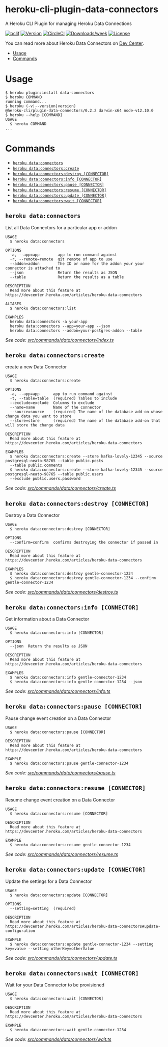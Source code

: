 heroku-cli-plugin-data-connectors
==========================

A Heroku CLI Plugin for managing Heroku Data Connections

[![oclif](https://img.shields.io/badge/cli-oclif-brightgreen.svg)](https://oclif.io)
[![Version](https://img.shields.io/npm/v/@heroku-cli/plugin-data-connectors.svg)](https://npmjs.org/package/@heroku-cli/plugin-data-connectors)
[![CircleCI](https://circleci.com/gh/heroku/heroku-cli-plugin-data-connectors/tree/main.svg?style=shield)](https://circleci.com/gh/heroku/heroku-cli-plugin-data-connectors/tree/main)
[![Downloads/week](https://img.shields.io/npm/dw/@heroku-cli/plugin-data-connectors.svg)](https://npmjs.org/package/@heroku-cli/plugin-data-connectors)
[![License](https://img.shields.io/npm/l/@heroku-cli/plugin-data-connectors.svg)](https://github.com/heroku/heroku-cli-plugin-data-connectors/blob/main/package.json)

You can read more about Heroku Data Connectors on [Dev
Center](https://devcenter.heroku.com/articles/heroku-data-connectors).

<!-- toc -->
* [Usage](#usage)
* [Commands](#commands)
<!-- tocstop -->
# Usage
<!-- usage -->
```sh-session
$ heroku plugin:install data-connectors
$ heroku COMMAND
running command...
$ heroku (-v|--version|version)
@heroku-cli/plugin-data-connectors/0.2.2 darwin-x64 node-v12.10.0
$ heroku --help [COMMAND]
USAGE
  $ heroku COMMAND
...
```
<!-- usagestop -->
# Commands
<!-- commands -->
* [`heroku data:connectors`](#heroku-dataconnectors)
* [`heroku data:connectors:create`](#heroku-dataconnectorscreate)
* [`heroku data:connectors:destroy [CONNECTOR]`](#heroku-dataconnectorsdestroy-connector)
* [`heroku data:connectors:info [CONNECTOR]`](#heroku-dataconnectorsinfo-connector)
* [`heroku data:connectors:pause [CONNECTOR]`](#heroku-dataconnectorspause-connector)
* [`heroku data:connectors:resume [CONNECTOR]`](#heroku-dataconnectorsresume-connector)
* [`heroku data:connectors:update [CONNECTOR]`](#heroku-dataconnectorsupdate-connector)
* [`heroku data:connectors:wait [CONNECTOR]`](#heroku-dataconnectorswait-connector)

## `heroku data:connectors`

List all Data Connectors for a particular app or addon

```
USAGE
  $ heroku data:connectors

OPTIONS
  -a, --app=app        app to run command against
  -r, --remote=remote  git remote of app to use
  --addon=addon        The ID or name for the addon your your connector is attached to
  --json               Return the results as JSON
  --table              Return the results as a table

DESCRIPTION
  Read more about this feature at https://devcenter.heroku.com/articles/heroku-data-connectors

ALIASES
  $ heroku data:connectors:list

EXAMPLES
  heroku data:connectors -a your-app
  heroku data:connectors --app=your-app --json
  heroku data:connectors --addon=your-postgres-addon --table
```

_See code: [src/commands/data/connectors/index.ts](https://github.com/heroku/heroku-cli-plugin-data-connectors/blob/v0.2.2/src/commands/data/connectors/index.ts)_

## `heroku data:connectors:create`

create a new Data Connector

```
USAGE
  $ heroku data:connectors:create

OPTIONS
  -a, --app=app      app to run command against
  -t, --table=table  (required) Tables to include
  --exclude=exclude  Columns to exclude
  --name=name        Name of the connector
  --source=source    (required) The name of the database add-on whose change data you want to store
  --store=store      (required) The name of the database add-on that will store the change data

DESCRIPTION
  Read more about this feature at https://devcenter.heroku.com/articles/heroku-data-connectors

EXAMPLES
  $ heroku data:connectors:create --store kafka-lovely-12345 --source postgresql-neato-98765 --table public.posts 
  --table public.comments
  $ heroku data:connectors:create --store kafka-lovely-12345 --source postgresql-neato-98765 --table public.users 
  --exclude public.users.password
```

_See code: [src/commands/data/connectors/create.ts](https://github.com/heroku/heroku-cli-plugin-data-connectors/blob/v0.2.2/src/commands/data/connectors/create.ts)_

## `heroku data:connectors:destroy [CONNECTOR]`

Destroy a Data Connector

```
USAGE
  $ heroku data:connectors:destroy [CONNECTOR]

OPTIONS
  --confirm=confirm  confirms destroying the connector if passed in

DESCRIPTION
  Read more about this feature at https://devcenter.heroku.com/articles/heroku-data-connectors

EXAMPLES
  $ heroku data:connectors:destroy gentle-connector-1234
  $ heroku data:connectors:destroy gentle-connector-1234 --confirm gentle-connector-1234
```

_See code: [src/commands/data/connectors/destroy.ts](https://github.com/heroku/heroku-cli-plugin-data-connectors/blob/v0.2.2/src/commands/data/connectors/destroy.ts)_

## `heroku data:connectors:info [CONNECTOR]`

Get information about a Data Connector

```
USAGE
  $ heroku data:connectors:info [CONNECTOR]

OPTIONS
  --json  Return the results as JSON

DESCRIPTION
  Read more about this feature at https://devcenter.heroku.com/articles/heroku-data-connectors

EXAMPLES
  $ heroku data:connectors:info gentle-connector-1234
  $ heroku data:connectors:info gentle-connector-1234 --json
```

_See code: [src/commands/data/connectors/info.ts](https://github.com/heroku/heroku-cli-plugin-data-connectors/blob/v0.2.2/src/commands/data/connectors/info.ts)_

## `heroku data:connectors:pause [CONNECTOR]`

Pause change event creation on a Data Connector

```
USAGE
  $ heroku data:connectors:pause [CONNECTOR]

DESCRIPTION
  Read more about this feature at https://devcenter.heroku.com/articles/heroku-data-connectors

EXAMPLE
  $ heroku data:connectors:pause gentle-connector-1234
```

_See code: [src/commands/data/connectors/pause.ts](https://github.com/heroku/heroku-cli-plugin-data-connectors/blob/v0.2.2/src/commands/data/connectors/pause.ts)_

## `heroku data:connectors:resume [CONNECTOR]`

Resume change event creation on a Data Connector

```
USAGE
  $ heroku data:connectors:resume [CONNECTOR]

DESCRIPTION
  Read more about this feature at https://devcenter.heroku.com/articles/heroku-data-connectors

EXAMPLE
  $ heroku data:connectors:resume gentle-connector-1234
```

_See code: [src/commands/data/connectors/resume.ts](https://github.com/heroku/heroku-cli-plugin-data-connectors/blob/v0.2.2/src/commands/data/connectors/resume.ts)_

## `heroku data:connectors:update [CONNECTOR]`

Update the settings for a Data Connector

```
USAGE
  $ heroku data:connectors:update [CONNECTOR]

OPTIONS
  --setting=setting  (required)

DESCRIPTION
  Read more about this feature at https://devcenter.heroku.com/articles/heroku-data-connectors#update-configuration

EXAMPLE
  $ heroku data:connectors:update gentle-connector-1234 --setting key=value --setting otherKey=otherValue
```

_See code: [src/commands/data/connectors/update.ts](https://github.com/heroku/heroku-cli-plugin-data-connectors/blob/v0.2.2/src/commands/data/connectors/update.ts)_

## `heroku data:connectors:wait [CONNECTOR]`

Wait for your Data Connector to be provisioned

```
USAGE
  $ heroku data:connectors:wait [CONNECTOR]

DESCRIPTION
  Read more about this feature at https://devcenter.heroku.com/articles/heroku-data-connectors

EXAMPLE
  $ heroku data:connectors:wait gentle-connector-1234
```

_See code: [src/commands/data/connectors/wait.ts](https://github.com/heroku/heroku-cli-plugin-data-connectors/blob/v0.2.2/src/commands/data/connectors/wait.ts)_
<!-- commandsstop -->
